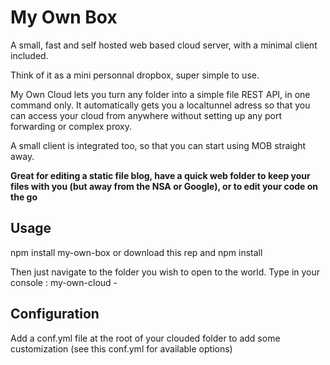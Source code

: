 My Own Box
============

A small, fast and self hosted web based cloud server, with a minimal client included.

Think of it as a mini personnal dropbox, super simple to use.

My Own Cloud lets you turn any folder into a simple file REST API, in one command only. It automatically gets you a localtunnel adress so that you can access your cloud from anywhere without setting up any port forwarding or complex proxy.

A small client is integrated too, so that you can start using MOB straight away.

**Great for editing a static file blog, have a quick web folder to keep your files with you (but away from the NSA or Google), or to edit your code on the go**

## Usage

npm install my-own-box
or download this rep and 
npm install

Then just navigate to the folder you wish to open to the world. Type in your console : my-own-cloud - 

## Configuration
Add a conf.yml file at the root of your clouded folder to add some customization (see this conf.yml for available options)


